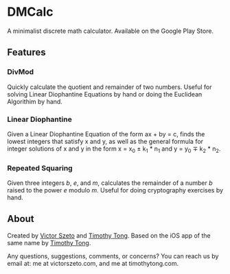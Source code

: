 # DMCalc

A minimalist discrete math calculator. Available on the Google Play Store.

## Features
### DivMod
Quickly calculate the quotient and remainder of two numbers. Useful for solving Linear Diophantine Equations by hand or doing the Euclidean Algorithim by hand.
### Linear Diophantine
Given a Linear Diophantine Equation of the form ax + by = c, finds the lowest integers that satisfy x and y, as well as the general formula for integer solutions of x and y in the form x = x<sub>0</sub> ± k<sub>1</sub> \* n<sub>1</sub> and y = y<sub>0</sub> ∓ k<sub>2</sub> \* n<sub>2</sub>.
### Repeated Squaring
Given three integers *b*, *e*, and *m*, calculates the remainder of a number *b* raised to the power *e* modulo *m*. Useful for doing cryptography exercises by hand. 

## About
Created by [Victor Szeto](http://victorszeto.com) and [Timothy Tong](http://timothytong.com). Based on the iOS app of the same name by [Timothy Tong](https://itunes.apple.com/us/app/discrete-math-calculator/id846170613). 

Any questions, suggestions, comments, or concerns? You can reach us by email at: me at victorszeto.com, and me at timothytong.com.
